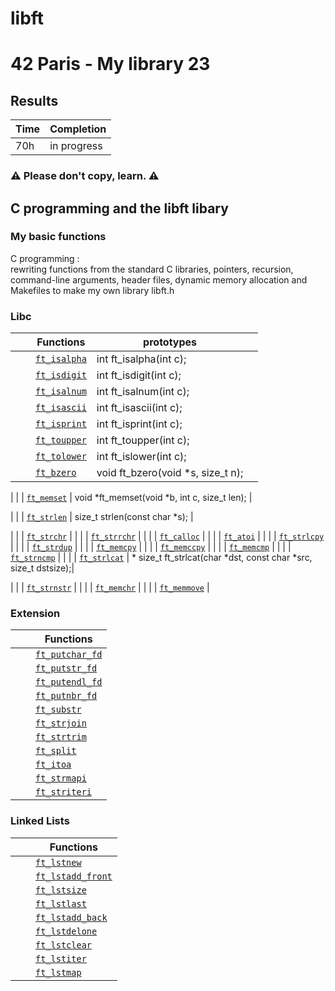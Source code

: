 # libft
# 42 Paris - My library 23

## Results

 | Time | Completion |
 | --- | ----|
 | 70h | in progress |
 
### ⚠️  Please don't copy, learn. ⚠️

## C programming and the libft libary
 ### My basic functions
C programming : <br> rewriting functions from the standard C libraries, 
pointers, recursion, command-line arguments, header files, 
dynamic memory allocation and Makefiles to make my own library libft.h

### Libc

|   |   |  Functions      | prototypes             |  |
|---|---|-------------|---|------------------------|
|  |  | [`ft_isalpha`]()  | int ft_isalpha(int c); |
|  |  | [`ft_isdigit`]()  | int ft_isdigit(int c); |
|  |  | [`ft_isalnum`]()  | int ft_isalnum(int c); |
|  |  | [`ft_isascii`]()  | int ft_isascii(int c); |
|  |  | [`ft_isprint`]()  | int ft_isprint(int c); |
|  |  | [`ft_toupper`]()  | int ft_toupper(int c); |
|  |  | [`ft_tolower`]()  | int ft_islower(int c); |
|  |  | [`ft_bzero`]()  | void ft_bzero(void *s, size_t n); |

|  |  | [`ft_memset`]()  | void *ft_memset(void *b, int c, size_t len); |

|  |  | [`ft_strlen`]()  | size_t strlen(const char *s); |

|  |  | [`ft_strchr`]()  |
|  |  | [`ft_strrchr`]()  |
|  |  | [`ft_calloc`]()  |
|  |  | [`ft_atoi`]()  |
|  |  | [`ft_strlcpy`]()  |
|  |  | [`ft_strdup`]() |
|  |  | [`ft_memcpy`]()  |
|  |  | [`ft_memccpy`]()  |
|  |  | [`ft_memcmp`]()  |
|  |  | [`ft_strncmp`]()  |
|  |  | [`ft_strlcat`]()  | * size_t	ft_strlcat(char *dst, const char *src, size_t dstsize);|

|  |  | [`ft_strnstr`]()  |
|  |  | [`ft_memchr`]()  |
|  |  | [`ft_memmove`]()  |

### Extension

|  |  |  Functions  |
|---|---|-------------|
|   |   | [`ft_putchar_fd`]()  |
|   |   | [`ft_putstr_fd`]()  |
|   |   | [`ft_putendl_fd`]()  |
|   |   | [`ft_putnbr_fd`]()  |
|   |   | [`ft_substr`]()  |
|   |   | [`ft_strjoin`]()  |
|   |   | [`ft_strtrim`]()  |
|   |   | [`ft_split`]()  |
|   |   | [`ft_itoa`]()  |
|   |   | [`ft_strmapi`]()  |
|   |   | [`ft_striteri`]()  |

### Linked Lists

|  |  |  Functions  |
|---|---|-------------|
|   |   | [`ft_lstnew`]()  |
|   |   | [`ft_lstadd_front`]()  |
|   |   | [`ft_lstsize`]()  |
|   |   | [`ft_lstlast`]()  |
|   |   | [`ft_lstadd_back`]()  |
|   |   | [`ft_lstdelone`]()  |
|   |   | [`ft_lstclear`]()  |
|   |   | [`ft_lstiter`]()  |
|   |   | [`ft_lstmap`]()  |


